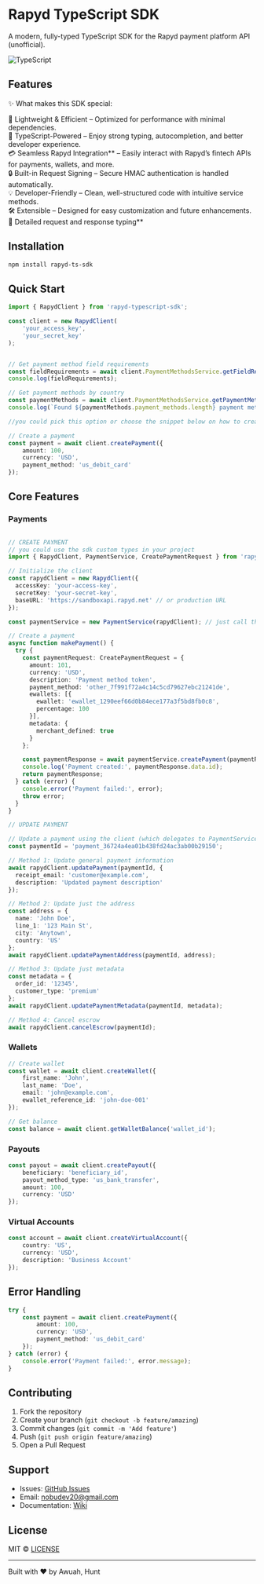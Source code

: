 


# Rapyd TypeScript SDK

A modern, fully-typed TypeScript SDK for the Rapyd payment platform API (unofficial).

![TypeScript](https://img.shields.io/badge/TypeScript-4.5%2B-blue)

## Features

✨ What makes this SDK special: 

🚀 Lightweight & Efficient – Optimized for performance with minimal dependencies.  
📌 TypeScript-Powered – Enjoy strong typing, autocompletion, and better developer experience.  
💳 Seamless Rapyd Integration** – Easily interact with Rapyd’s fintech APIs for payments, wallets, and more.  
🔒 Built-in Request Signing – Secure HMAC authentication is handled automatically.  
💡 Developer-Friendly – Clean, well-structured code with intuitive service methods.  
🛠️ Extensible – Designed for easy customization and future enhancements.  
📄 Detailed request and response typing**  


## Installation

```bash
npm install rapyd-ts-sdk
```

## Quick Start

```typescript
import { RapydClient } from 'rapyd-typescript-sdk';

const client = new RapydClient(
    'your_access_key',
    'your_secret_key'
);


// Get payment method field requirements
const fieldRequirements = await client.PaymentMethodsService.getFieldRequirements('us_debit_card'), //  bank_tranfer = us_ach_bank , etc ;
console.log(fieldRequirements);

// Get payment methods by country
const paymentMethods = await client.PaymentMethodsService.getPaymentMethodsByCountry('US');
console.log(`Found ${paymentMethods.payment_methods.length} payment methods for ${paymentMethods.country}`);

//you could pick this option or choose the snippet below on how to create payment

// Create a payment
const payment = await client.createPayment({
    amount: 100,
    currency: 'USD',
    payment_method: 'us_debit_card'
});
```

## Core Features

### Payments

```typescript

// CREATE PAYMENT
// you could use the sdk custom types in your project 
import { RapydClient, PaymentService, CreatePaymentRequest } from 'rapyd-payments-sdk';

// Initialize the client
const rapydClient = new RapydClient({
  accessKey: 'your-access-key',
  secretKey: 'your-secret-key',
  baseURL: 'https://sandboxapi.rapyd.net' // or production URL
});

const paymentService = new PaymentService(rapydClient); // just call the method based of the rapydClient class

// Create a payment
async function makePayment() {
  try {
    const paymentRequest: CreatePaymentRequest = {
      amount: 101,
      currency: 'USD',
      description: 'Payment method token',
      payment_method: 'other_7f991f72a4c14c5cd79627ebc21241de',
      ewallets: [{
        ewallet: 'ewallet_1290eef66d0b84ece177a3f5bd8fb0c8',
        percentage: 100
      }],
      metadata: {
        merchant_defined: true
      }
    };

    const paymentResponse = await paymentService.createPayment(paymentRequest);
    console.log('Payment created:', paymentResponse.data.id);
    return paymentResponse;
  } catch (error) {
    console.error('Payment failed:', error);
    throw error;
  }
}

// UPDATE PAYMENT 

// Update a payment using the client (which delegates to PaymentService)
const paymentId = 'payment_36724a4ea01b438fd24ac3ab00b29150';

// Method 1: Update general payment information
await rapydClient.updatePayment(paymentId, {
  receipt_email: 'customer@example.com',
  description: 'Updated payment description'
});

// Method 2: Update just the address
const address = {
  name: 'John Doe',
  line_1: '123 Main St',
  city: 'Anytown',
  country: 'US'
};
await rapydClient.updatePaymentAddress(paymentId, address);

// Method 3: Update just metadata
const metadata = {
  order_id: '12345',
  customer_type: 'premium'
};
await rapydClient.updatePaymentMetadata(paymentId, metadata);

// Method 4: Cancel escrow
await rapydClient.cancelEscrow(paymentId);
```

### Wallets

```typescript
// Create wallet
const wallet = await client.createWallet({
    first_name: 'John',
    last_name: 'Doe',
    email: 'john@example.com',
    ewallet_reference_id: 'john-doe-001'
});

// Get balance
const balance = await client.getWalletBalance('wallet_id');
```

### Payouts

```typescript
const payout = await client.createPayout({
    beneficiary: 'beneficiary_id',
    payout_method_type: 'us_bank_transfer',
    amount: 100,
    currency: 'USD'
});
```

### Virtual Accounts

```typescript
const account = await client.createVirtualAccount({
    country: 'US',
    currency: 'USD',
    description: 'Business Account'
});
```

## Error Handling

```typescript
try {
    const payment = await client.createPayment({
        amount: 100,
        currency: 'USD',
        payment_method: 'us_debit_card'
    });
} catch (error) {
    console.error('Payment failed:', error.message);
}
```

## Contributing

1. Fork the repository
2. Create your branch (`git checkout -b feature/amazing`)
3. Commit changes (`git commit -m 'Add feature'`)
4. Push (`git push origin feature/amazing`)
5. Open a Pull Request

## Support

- Issues: [GitHub Issues](https://github.com/stawuah/rapyd-ts-sdk/issues)
- Email: nobudev20@gmail.com
- Documentation: [Wiki](https://github.com/yourusername/rapyd-typescript-sdk/wiki)

## License

MIT © [LICENSE](https://github.com/stawuah/rapyd-ts-sdk/blob/main/LICENSE)

---
Built with ❤️ by Awuah, Hunt
